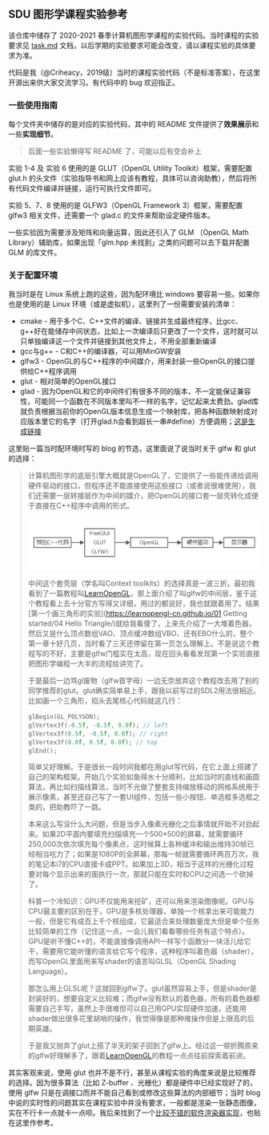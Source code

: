 ## SDU 图形学课程实验参考

该仓库中储存了 2020-2021 春季计算机图形学课程的实验代码。当时课程的实验要求见 [task.md](./task.md) 文档，以后学期的实验要求可能会改变，请以课程实验的具体要求为准。

代码是我（@Criheacy，2019级）当时的课程实验代码（不是标准答案），在这里开源出来供大家交流学习。有代码中的 bug 欢迎指正。

### 一些使用指南

每个文件夹中储存的是对应的实验代码，其中的 README 文件提供了**效果展示**和一些**实现细节**。

> 后面一些实验懒得写 README 了，可能以后有空会补上

实验 1-4 及 实验 6 使用的是 GLUT（OpenGL Utility Toolkit）框架，需要配置 glut.h 的头文件（实验指导书和网上应该有教程，具体可以咨询助教），然后将所有代码文件编译并链接，运行可执行文件即可。

实验 5、7、8 使用的是 GLFW3（OpenGL Framework 3）框架，需要配置 glfw3 相关文件，还需要一个 glad.c 的文件来帮助设定硬件版本。

一些实验因为需要涉及矩阵和向量运算，因此还引入了 GLM （OpenGL Math Library）辅助库，如果出现「glm.hpp 未找到」之类的问题可以去下载并配置 GLM 的库文件。

### 关于配置环境

我当时是在 Linux 系统上跑的这些，因为配环境比 windows 要容易一些。如果你也是使用的是 Linux 环境（或是虚拟机），这里列了一份需要安装的清单：

- cmake - 用于多个C、C++文件的编译、链接并生成最终程序，比gcc、g++好在能储存中间状态，比如上一次编译后只更改了一个文件，这时就可以只单独编译这一个文件并链接到其他文件上，不用全部重新编译
- gcc与g++ - C和C++的编译器，可以用MinGW安装
- glfw3 - OpenGL的与C++程序的中间媒介，用来封装一些OpenGL的接口提供给C++程序调用
- glut - 相对简单的OpenGL接口
- glad - 因为OpenGL和它的中间件们有很多不同的版本，不一定能保证兼容性，可能同一个函数在不同版本里叫不一样的名字，记忆起来太费劲。glad库就负责根据当前你的OpenGL版本信息生成一个映射库，把各种函数映射成对应版本里它的名字（打开glad.h会看到超长一串#define）方便调用；[这是生成链接](https://glad.dav1d.de/)

这里贴一篇当时配环境时写的 blog 的节选，这里面说了说当时关于 glfw 和 glut 的选择：

> 计算机图形学的底层引擎大概就是OpenGL了，它提供了一些能传递给调用硬件驱动的接口，但程序还不能直接使用这些接口（或者说很难使用），我们还需要一层转接层作为中间的媒介，把OpenGL的接口套一层壳转化成便于直接在C++程序中调用的形式。
>
> ![image-20220617164551424](README.assets/image-20220617164551424.png)
>
> 中间这个套壳层（学名叫Context toolkits）的选择真是一波三折。最初我看到了一篇教程叫[LearnOpenGL](https://learnopengl-cn.github.io/)，那上面介绍了叫glfw的中间层，鉴于这个教程看上去十分官方写得又详细，用过的都说好，我也就跟着用了。结果[第一个画三角形的实验](https://learnopengl-cn.github.io/01 Getting started/04 Hello Triangle/)就给我看傻了，上来先介绍了一大堆着色器，然后又是什么顶点数组VAO、顶点缓冲数组VBO、还有EBO什么的，整个第一章十好几页，当时看了三天还停留在第一页怎么理解上。不是说这个教程写的不好，主要是glfw门槛实在太高，现在回头看看发现第一个实验直接把图形学编程一大半的流程给讲完了。
>
> 于是最后一边骂gl废物（glfw首字母）一边无奈放弃这个教程改去用了别的同学推荐的glut。glut确实简单易上手，跟我以前写过的SDL2用法很相近。比如画一个三角形，掐头去尾核心代码就这几行：
>
> ```cpp
> glBegin(GL_POLYGON);
> glVertex3f(-0.5f, -0.5f, 0.0f); // left  
> glVertex3f(0.5f, -0.5f, 0.0f); // right  
> glVertex3f(0.0f, 0.5f, 0.0f); // top  
> glEnd();
> ```
>
> 简单又好理解。于是很长一段时间我都在用glut写代码，在它上面上搭建了自己的架构框架。开始几个实验如鱼得水十分顺利，比如当时的直线和画圆算法，再比如扫描线算法，当时不光做了整套支持缩放移动的网格系统用于展示像素，甚至还自己写了一套UI组件，包括一些小按钮、单选框多选框之类的，把助教吓了一跳。
>
> 本来这么写没什么大问题，但是当步入像素光栅化之后事情就开始不对劲起来。如果2D平面内要填充扫描填充一个500*500的屏幕，就需要循环250,000次依次填充每个像素点，这时候算上各种缓冲和输出维持30帧已经相当吃力了；如果是1080P的全屏幕，那每一帧就需要循环两百万次，我的笔记本i7的CPU直接卡成PPT。如果加上3D，相当于这样的光栅化过程要对每个显示出来的面执行一次，那就只能在实时和CPU之间选一个砍掉了。
>
> 科普一个冷知识：GPU不仅能用来挖矿，还可以用来渲染图像呢。GPU与CPU最主要的区别在于，GPU是多核处理器，单独一个核拿出来可能能力一般，但是它有成百上千个核组成，它最适合来处理数量庞大但是单个任务比较简单的工作（记住这一点，一会儿我们看看哪些任务有这个特点）。GPU是听不懂C++的，不能直接像调用API一样写个函数分一块活儿给它干，需要用它能听懂的语言给它写个程序，这种程序叫着色器（shader），而写OpenGL里面用来写shader的语言叫GLSL（OpenGL Shading Language）。
>
> 那怎么用上GLSL呢？这就回到glfw了。glut虽然容易上手，但是shader是封装好的，想要自定义比较难；而glfw没有默认的着色器，所有的着色器都需要自己手写，虽然上手很难但可以自己用GPU实现硬件加速，还能用shader做出很多花里胡哨的操作，我觉得像是那种难操作但是上限高的后期英雄。
>
> 于是我又抛弃了glut上搭了半天的架子回到了glfw上。经过这一顿折腾原来的glfw好理解多了，跟着[LearnOpenGL](https://learnopengl-cn.github.io/)的教程一点点往前探索着前进。

其实客观来说，使用 glut 也并不是不行，甚至从课程实验的角度来说是比较推荐的选择。因为很多算法（比如 Z-buffer 、光栅化）都是硬件中已经实现好了的，使用 glfw 只是在调接口而并不能自己看到或修改这些算法的内部细节；当时 blog 中说的实时性的问题其实在课程实验中并没有要求，一般都是渲染一张静态图像，实在不行卡一点就卡一点呗。我后来找到了一个[比较不错的软件渲染器实现](https://github.com/ssloy/tinyrenderer)，也贴在这里作参考。





